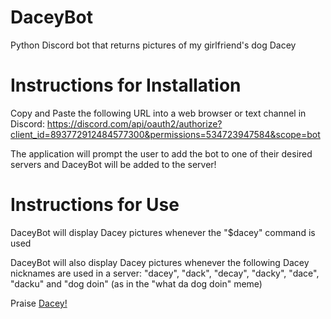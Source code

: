 # DaceyBot
Python Discord bot that returns pictures of my girlfriend's dog Dacey


# Instructions for Installation

Copy and Paste the following URL into a web browser or text channel in Discord: https://discord.com/api/oauth2/authorize?client_id=893772912484577300&permissions=534723947584&scope=bot

The application will prompt the user to add the bot to one of their desired servers and DaceyBot will be added to the server!

# Instructions for Use

DaceyBot will display Dacey pictures whenever the "$dacey" command is used

DaceyBot will also display Dacey pictures whenever the following Dacey nicknames are used in a server: "dacey", "dack", "decay", "dacky", "dace", "dacku" and "dog doin" (as in the "what da dog doin" meme)

Praise [Dacey!](http://www.simpleimageresizer.com/_uploads/photos/6bd45724/image1_25.jpg)
